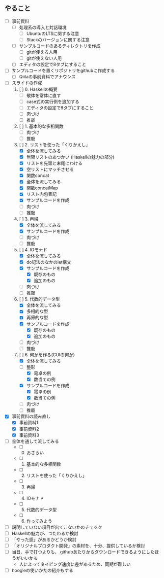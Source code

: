 やること
--------

* [ ] 事前資料
	+ [ ] 処理系の導入と対話環境
		- [ ] UbuntuのLTSに関する注意
		- [ ] Stackのバージョンに関する注意
	+ [ ] サンプルコードのあるディレクトリを作成
		- [ ] gitが使える人用
		- [ ] gitが使えない人用
	+ [ ] エディタの設定で8タブにすること
* [ ] サンプルコードを置くリポジトリをgithubに作成する
	+ [ ] Qiitaの事前資料でアナウンス
* [ ] スライドの作成
	1. [ ] 0. Haskellの概要
		- [ ] 敬体を常体に直す
		- [ ] case式の実行例を追加する
		- [ ] エディタの設定で8タブにすること
		- [ ] 肉づけ
		- [ ] 推敲
	2. [ ] 1. 基本的な多相関数
		- [ ] 肉づけ
		- [ ] 推敲
	3. [ ] 2. リストを使った「くりかえし」
		- [x] 全体を流してみる
		- [x] 無限リストのあつかい (Haskellの魅力の部分)
		- [x] リストを先頭と末尾にわける
		- [x] 空リストにマッチさせる
		- [x] 関数concat
		- [x] 全体を流してみる
		- [x] 関数concatMap
		- [x] リスト内包表記
		- [x] サンプルコードを作成
		- [ ] 肉づけ
		- [ ] 推敲
	4. [ ] 3. 再帰
		- [x] 全体を流してみる
		- [x] サンプルコードを作成
		- [ ] 肉づけ
		- [ ] 推敲
	5. [ ] 4. IOモナド
		- [x] 全体を流してみる
		- [x] do記法のなかのlet構文
		- [x] サンプルコードを作成
			+ [x] 既存のもの
			+ [x] 追加のもの
		- [ ] 肉づけ
		- [ ] 推敲
	6. [ ] 5. 代数的データ型
		- [x] 全体を流してみる
		- [x] 多相的な型
		- [x] 再帰的な型
		- [x] サンプルコードを作成
			+ [x] 既存のもの
			+ [x] 追加のもの
		- [ ] 肉づけ
		- [ ] 推敲
	7. [ ] 6. 何かを作る(CUIの何か)
		- [x] 全体を流してみる
		- [ ] 整形
			* [x] 電卓の例
			* [x] 数当ての例
		- [x] サンプルコードを作成
			* [x] 電卓の例
			* [x] 数当ての例
		- [ ] 肉づけ
		- [ ] 推敲
* [x] 事前資料の読み直し
	+ [x] 事前資料1
	+ [x] 事前資料2
	+ [x] 事前資料3
* [ ] 全体を通して流してみる
	+ [ ] 0. おさらい
	+ [ ] 1. 基本的な多相関数
	+ [ ] 2. リストを使った「くりかえし」
	+ [ ] 3. 再帰
	+ [ ] 4. IOモナド
	+ [ ] 5. 代数的データ型
	+ [ ] 6. 作ってみよう
* [ ] 説明していない項目が出てこないかのチェック
* [ ] Haskellの魅力が、つたわるか検討
* [ ] 「やった感」があるかどうか検討
* [ ] 「オリジナルプロダクト開発」の素材を、十分、提供しているか検討
* [ ] 当日、手で打つよりも、
	githubあたりからダウンロードできるようにしたほうがいいかも
	+ 人によってタイピング速度に差があるため、同期が難しい
* [ ] hoogleの使いかたの紹介もする
